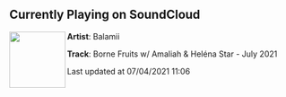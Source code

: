 ## Currently Playing on SoundCloud

[<img align="left" width="100" src="https://i1.sndcdn.com/artworks-xZkuHNIDTp0eAy5n-Vewang-t500x500.jpg">](https://soundcloud.com/balamii/borne-fruits-w-amaliah-helena-star-july-2021)

**Artist**: Balamii 

**Track**: Borne Fruits w/ Amaliah & Heléna Star - July 2021

Last updated at 07/04/2021 11:06
